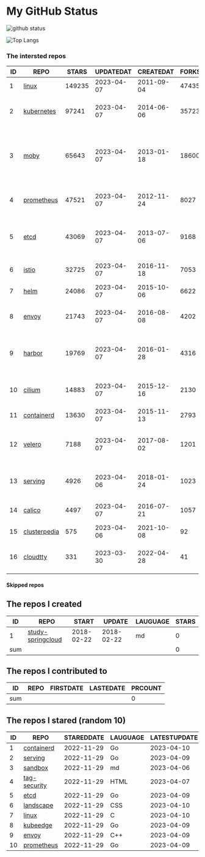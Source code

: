 # My GitHub Status

<img src="https://github-readme-stats-1.yihong0618.vercel.app/api?username=daoqingniu&show_icons=true&&&hide_title=true&count_private=true" alt="github status" />

![Top Langs](https://github-readme-stats-1.yihong0618.vercel.app/api/top-langs/?username=daoqingniu&layout=compact)

<!--START_SECTION:github_repos-->
### The intersted repos
| ID |                              REPO                               | STARS  | UPDATEDAT  | CREATEDAT  | FORKSCOUNT |                                              DESCRIPTIONS                                              |
|----|-----------------------------------------------------------------|--------|------------|------------|------------|--------------------------------------------------------------------------------------------------------|
|  1 | [linux](https://github.com/torvalds/linux)                      | 149235 | 2023-04-07 | 2011-09-04 |      47435 | Linux kernel source tree                                                                               |
|  2 | [kubernetes](https://github.com/kubernetes/kubernetes)          |  97241 | 2023-04-07 | 2014-06-06 |      35723 | Production-Grade Container Scheduling and Management                                                   |
|  3 | [moby](https://github.com/moby/moby)                            |  65643 | 2023-04-07 | 2013-01-18 |      18600 | Moby Project - a collaborative project for the container ecosystem to assemble container-based systems |
|  4 | [prometheus](https://github.com/prometheus/prometheus)          |  47521 | 2023-04-07 | 2012-11-24 |       8027 | The Prometheus monitoring system and time series database.                                             |
|  5 | [etcd](https://github.com/etcd-io/etcd)                         |  43069 | 2023-04-07 | 2013-07-06 |       9168 | Distributed reliable key-value store for the most critical data of a distributed system                |
|  6 | [istio](https://github.com/istio/istio)                         |  32725 | 2023-04-07 | 2016-11-18 |       7053 | Connect, secure, control, and observe services.                                                        |
|  7 | [helm](https://github.com/helm/helm)                            |  24086 | 2023-04-07 | 2015-10-06 |       6622 | The Kubernetes Package Manager                                                                         |
|  8 | [envoy](https://github.com/envoyproxy/envoy)                    |  21743 | 2023-04-07 | 2016-08-08 |       4202 | Cloud-native high-performance edge/middle/service proxy                                                |
|  9 | [harbor](https://github.com/goharbor/harbor)                    |  19769 | 2023-04-07 | 2016-01-28 |       4316 | An open source trusted cloud native registry project that stores, signs, and scans content.            |
| 10 | [cilium](https://github.com/cilium/cilium)                      |  14883 | 2023-04-07 | 2015-12-16 |       2130 | eBPF-based Networking, Security, and Observability                                                     |
| 11 | [containerd](https://github.com/containerd/containerd)          |  13630 | 2023-04-07 | 2015-11-13 |       2793 | An open and reliable container runtime                                                                 |
| 12 | [velero](https://github.com/vmware-tanzu/velero)                |   7188 | 2023-04-07 | 2017-08-02 |       1201 | Backup and migrate Kubernetes applications and their persistent volumes                                |
| 13 | [serving](https://github.com/knative/serving)                   |   4926 | 2023-04-06 | 2018-01-24 |       1023 | Kubernetes-based, scale-to-zero, request-driven compute                                                |
| 14 | [calico](https://github.com/projectcalico/calico)               |   4497 | 2023-04-07 | 2016-07-21 |       1057 | Cloud native networking and network security                                                           |
| 15 | [clusterpedia](https://github.com/clusterpedia-io/clusterpedia) |    575 | 2023-04-06 | 2021-10-08 |         92 | The Encyclopedia of Kubernetes clusters                                                                |
| 16 | [cloudtty](https://github.com/cloudtty/cloudtty)                |    331 | 2023-03-30 | 2022-04-28 |         41 | A Friendly Kubernetes CloudShell (Web Terminal) !                                                      |



#### Skipped repos
<!--END_SECTION:github_repos-->

<!--START_SECTION:my_github-->
## The repos I created
| ID  |                                 REPO                                 |   START    |   UPDATE   | LAUGUAGE | STARS |
|-----|----------------------------------------------------------------------|------------|------------|----------|-------|
|   1 | [study-springcloud](https://github.com/daoqingniu/study-springcloud) | 2018-02-22 | 2018-02-22 | md       |     0 |
| sum |                                                                      |            |            |          |     0 |

## The repos I contributed to
| ID  | REPO | FIRSTDATE | LASTEDATE | PRCOUNT |
|-----|------|-----------|-----------|---------|
| sum |      |           |           |       0 |

## The repos I stared (random 10)
| ID |                          REPO                          | STAREDDATE | LAUGUAGE | LATESTUPDATE |
|----|--------------------------------------------------------|------------|----------|--------------|
|  1 | [containerd](https://github.com/containerd/containerd) | 2022-11-29 | Go       | 2023-04-10   |
|  2 | [serving](https://github.com/knative/serving)          | 2022-11-29 | Go       | 2023-04-09   |
|  3 | [sandbox](https://github.com/cncf/sandbox)             | 2022-11-29 | md       | 2023-04-06   |
|  4 | [tag-security](https://github.com/cncf/tag-security)   | 2022-11-29 | HTML     | 2023-04-07   |
|  5 | [etcd](https://github.com/etcd-io/etcd)                | 2022-11-29 | Go       | 2023-04-09   |
|  6 | [landscape](https://github.com/cncf/landscape)         | 2022-11-29 | CSS      | 2023-04-10   |
|  7 | [linux](https://github.com/torvalds/linux)             | 2022-11-29 | C        | 2023-04-10   |
|  8 | [kubeedge](https://github.com/kubeedge/kubeedge)       | 2022-11-29 | Go       | 2023-04-09   |
|  9 | [envoy](https://github.com/envoyproxy/envoy)           | 2022-11-29 | C++      | 2023-04-09   |
| 10 | [prometheus](https://github.com/prometheus/prometheus) | 2022-11-29 | Go       | 2023-04-09   |

<!--END_SECTION:my_github-->

